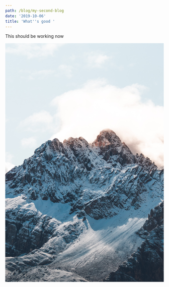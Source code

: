 ```yaml
---
path: /blog/my-second-blog
date: '2019-10-06'
title: 'What''s good '
---
```

This should be working now

![](/static/assets/mountain.jpg)
